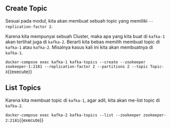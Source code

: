 ## Create Topic

Sesuai pada modul, kita akan membuat sebuah topic yang memiliki `--replication-factor 2`.

Karena kita mempunyai sebuah Cluster, maka apa yang kita buat di `kafka-1` akan terlihat juga di `kafka-2`. Berarti kita bebas memilih membuat topic di `kafka-1` atau `kafka-2`. Misalnya kasus kali ini kita akan membuatnya di `kafka-1`.

`docker-compose exec kafka-1 kafka-topics --create --zookeeper zookeeper-1:2181 --replication-factor 2 --partitions 2 --topic Topic-X`{{execute}}

## List Topics

Karena kita membuat topic di `kafka-1`, agar adil, kita akan me-list topic di `kafka-2`. 

`docker-compose exec kafka-2 kafka-topics --list --zookeeper zookeeper-2:2181`{{execute}}
